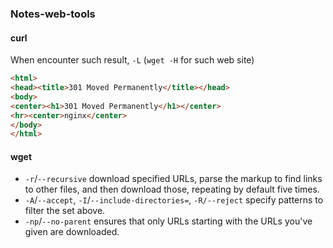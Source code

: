 ### Notes-web-tools  
#### curl
When encounter such result, `-L` (`wget -H` for such web site)  
```html
<html>
<head><title>301 Moved Permanently</title></head>
<body>
<center><h1>301 Moved Permanently</h1></center>
<hr><center>nginx</center>
</body>
</html>
```
#### wget
- `-r`/`--recursive` download specified URLs, parse the markup to find links to other files, and then download those, repeating by default five times.  
- `-A`/`--accept`, `-I`/`--include-directories=`, `-R/--reject` specify patterns to filter the set above.  
- `-np`/`--no-parent` ensures that only URLs starting with the URLs you've given are downloaded.  
